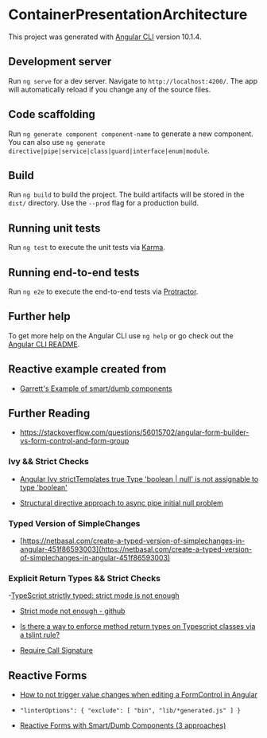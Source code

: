 # ContainerPresentationArchitecture

This project was generated with [Angular CLI](https://github.com/angular/angular-cli) version 10.1.4.

## Development server

Run `ng serve` for a dev server. Navigate to `http://localhost:4200/`. The app will automatically reload if you change any of the source files.

## Code scaffolding

Run `ng generate component component-name` to generate a new component. You can also use `ng generate directive|pipe|service|class|guard|interface|enum|module`.

## Build

Run `ng build` to build the project. The build artifacts will be stored in the `dist/` directory. Use the `--prod` flag for a production build.

## Running unit tests

Run `ng test` to execute the unit tests via [Karma](https://karma-runner.github.io).

## Running end-to-end tests

Run `ng e2e` to execute the end-to-end tests via [Protractor](http://www.protractortest.org/).

## Further help

To get more help on the Angular CLI use `ng help` or go check out the [Angular CLI README](https://github.com/angular/angular-cli/blob/master/README.md).

## Reactive example created from

- [Garrett's Example of smart/dumb components](https://stackblitz.com/edit/smart-dumb-component-architecture)

## Further Reading

- https://stackoverflow.com/questions/56015702/angular-form-builder-vs-form-control-and-form-group

### Ivy && Strict Checks

- [Angular Ivy strictTemplates true Type 'boolean | null' is not assignable to type 'boolean'](https://stackoverflow.com/questions/61780339/angular-ivy-stricttemplates-true-type-boolean-null-is-not-assignable-to-type)

- [Structural directive approach to async pipe initial null problem](https://blog.lacolaco.net/2020/02/async-pipe-initial-null-problem-en/)

### Typed Version of SimpleChanges

- [https://netbasal.com/create-a-typed-version-of-simplechanges-in-angular-451f86593003](https://netbasal.com/create-a-typed-version-of-simplechanges-in-angular-451f86593003)

### Explicit Return Types && Strict Checks

-[TypeScript strictly typed: strict mode is not enough](https://medium.com/@cyrilletuzi/typescript-strictly-typed-strict-mode-is-not-enough-40df698e2deb)

- [Strict mode not enough - github](https://github.com/cyrilletuzi/typescript-strictly-typed)

- [Is there a way to enforce method return types on Typescript classes via a tslint rule?](https://stackoverflow.com/questions/42793701/is-there-a-way-to-enforce-method-return-types-on-typescript-classes-via-a-tslint)

- [Require Call Signature](https://palantir.github.io/tslint/rules/typedef/)

## Reactive Forms

- [How to not trigger value changes when editing a FormControl in Angular](https://samiprogramming.medium.com/how-to-not-trigger-value-changes-when-editing-a-formcontrol-in-angular-2-198a8fe541d8)

- `"linterOptions": { "exclude": [ "bin", "lib/*generated.js" ] }`

- [Reactive Forms with Smart/Dumb Components (3 approaches)](https://medium.com/angular-athens/reactive-forms-with-smart-dumb-components-48ebc81417c7)
